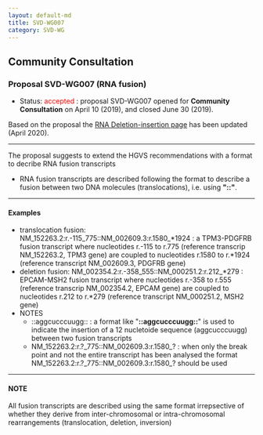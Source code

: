 ```yaml
---
layout: default-md
title: SVD-WG007
category: SVD-WG
---
```


## Community Consultation

### Proposal SVD-WG007 (RNA fusion)

*	Status: <font color="red">accepted</font>
	:	proposal SVD-WG007 opened for **Community Consultation** on April 10 (2019), and closed June 30 (2019). 

Based on the proposal the [RNA Deletion-insertion page](http://varnomen.hgvs.org/recommendations/RNA/variant/delins/) has been updated (April 2020).

* * *

The proposal suggests to extend the HGVS recommendations with a format to decribe RNA fusion transcripts

*	RNA fusion transcripts are described following the format to describe a fusion between two DNA molecules (translocations), i.e. using **"::"**.

* * *

#### Examples

*	translocation fusion:  NM\_152263.2:r.-115\_775::NM\_002609.3:r.1580\_\*1924
	:	a TPM3-PDGFRB fusion transcript where nucleotides r.-115 to r.775 (reference transcrip NM\_152263.2, TPM3 gene) are coupled to nucleotides r.1580 to r.\*1924 (reference transcript NM\_002609.3, PDGFRB gene)
*	deletion fusion:  NM\_002354.2:r.-358_555::NM\_000251.2:r.212\_\*279
	:	EPCAM-MSH2 fusion transcript where nucleotides r.-358 to r.555 (reference transcrip NM\_002354.2, EPCAM gene) are coupled to nucleotides r.212 to r.\*279 (reference transcript NM\_000251.2, MSH2 gene)
*	NOTES
	*	::aggcucccuugg::
	:	a format like "**::aggcucccuugg::**" is used to indicate the insertion of a 12 nucletoide sequence (aggcucccuugg) between two fusion transcripts
	*	NM\_152263.2:r.?\_775::NM\_002609.3:r.1580\_?
	:	when only the break point and not the entire transcript has been analysed the format NM\_152263.2:r.?\_775::NM\_002609.3:r.1580\_? should be used

* * *

#### NOTE

All fusion transcripts are described using the same format irrepsective of whether they derive from inter-chromosomal or intra-chromosomal rearrangements (translocation, deletion, inversion)
